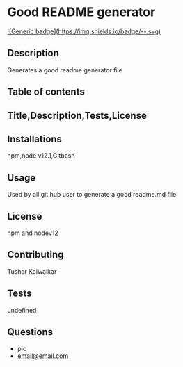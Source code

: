 
  
   # Good README generator
  [![Generic badge](https://img.shields.io/badge/<Good Readme Generator>-<COMPLETE>-<COLOR>.svg)](https://shields.io/)
  
  ## Description
  Generates a good readme generator file
  
  ## Table of contents
  ## Title,Description,Tests,License
  
  ## Installations
  npm,node v12.1,Gitbash

  ## Usage
  Used by all git hub user to generate a good readme.md file

  ## License
  npm and nodev12

  ## Contributing
  Tushar Kolwalkar

  ## Tests
  undefined

  ## Questions
  * pic
  * email@email.com
  
